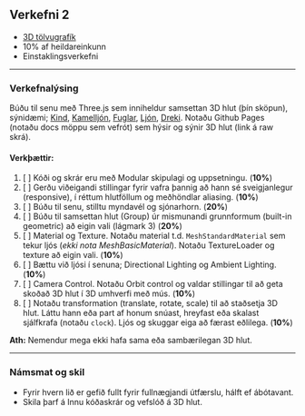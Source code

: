 ## Verkefni 2
- [3D tölvugrafík](https://github.com/GunnarThorunnarson/FORR3FV05EU/wiki/3D-t%C3%B6lvugraf%C3%ADk)
- 10% af heildareinkunn
- Einstaklingsverkefni

---

### Verkefnalýsing
Búðu til senu með Three.js sem inniheldur samsettan 3D hlut (þín sköpun), sýnidæmi; [Kind](https://codepen.io/elliezen/pen/GWbBrx), [Kamelljón](https://codepen.io/elliezen/pen/evXgdE), [Fuglar](https://codepen.io/Yakudoo/pen/LVyJXw), [Ljón](https://codepen.io/Yakudoo/full/YXxmYR/), [Dreki](https://codepen.io/Yakudoo/pen/yNjRRL). Notaðu Github Pages (notaðu docs möppu sem vefrót) sem hýsir og sýnir 3D hlut (link á raw skrá).


#### Verkþættir:
1. [ ] Kóði og skrár eru með Modular skipulagi og uppsetningu. (**10%**)
1. [ ] Gerðu viðeigandi stillingar fyrir vafra þannig að hann sé sveigjanlegur (responsive), í réttum hlutföllum og meðhöndlar aliasing. (**10%**)
1. [ ] Búðu til senu, stilltu myndavél og sjónarhorn. (**20%**)
1. [ ] Búðu til samsettan hlut (Group) úr mismunandi grunnformum (built-in geometric) að eigin vali (lágmark 3) (**20%**)
1. [ ] Material og Texture. Notaðu material t.d. `MeshStandardMaterial` sem tekur ljós (_ekki nota MeshBasicMaterial_). Notaðu TextureLoader og texture að eigin vali. (**10%**) 
1. [ ] Bættu við ljósi í senuna; Directional Lighting og Ambient Lighting. (**10%**)
1. [ ] Camera Control. Notaðu Orbit control og valdar stillingar til að geta skoðað 3D hlut í 3D umhverfi með mús. (**10%**)
1. [ ] Notaðu transformation (translate, rotate, scale) til að staðsetja 3D hlut. Láttu hann eða part af honum snúast, hreyfast eða skalast sjálfkrafa (notaðu `clock`). Ljós og skuggar eiga að færast eðlilega. (**10%**)
<!--
1. [ ] **Bónus (má sleppa)** Þegar smellt er á 3D hlut (eða skjá) með mús þá á hluturinn að breytast; lögun, útlit og hreyfing. Kvikun þarf að vera samsett (keyframes).
-->

**Ath:** Nemendur mega ekki hafa sama eða sambærilegan 3D hlut. 

---

### Námsmat og skil
- Fyrir hvern lið er gefið fullt fyrir fullnægjandi útfærslu, hálft ef ábótavant. 
- Skila þarf á Innu kóðaskrár og vefslóð á 3D hlut. 

